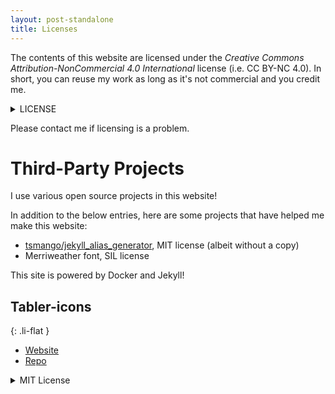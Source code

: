 ```yaml
---
layout: post-standalone
title: Licenses
---
```


The contents of this website are licensed under the *Creative Commons Attribution-NonCommercial 4.0 International* license (i.e. CC BY-NC 4.0). In short, you can reuse my work as long as it's not commercial and you credit me.

<details markdown="1"><summary>LICENSE</summary>
{% include_relative LICENSE %}
</details>

Please contact me if licensing is a problem.

# Third-Party Projects

I use various open source projects in this website!

In addition to the below entries, here are some projects that have helped me make this website:

- [tsmango/jekyll_alias_generator](https://github.com/tsmango/jekyll_alias_generator/), MIT license (albeit without a copy)
- Merriweather font, SIL license

This site is powered by Docker and Jekyll!

## Tabler-icons

{: .li-flat }
- [Website](https://tabler-icons.io/)
- [Repo](https://github.com/tabler/tabler-icons)

<details markdown="1"><summary>MIT License</summary>
MIT License

Copyright (c) 2020 Paweł Kuna

Permission is hereby granted, free of charge, to any person obtaining a copy
of this software and associated documentation files (the "Software"), to deal
in the Software without restriction, including without limitation the rights
to use, copy, modify, merge, publish, distribute, sublicense, and/or sell
copies of the Software, and to permit persons to whom the Software is
furnished to do so, subject to the following conditions:

The above copyright notice and this permission notice shall be included in all
copies or substantial portions of the Software.

THE SOFTWARE IS PROVIDED "AS IS", WITHOUT WARRANTY OF ANY KIND, EXPRESS OR
IMPLIED, INCLUDING BUT NOT LIMITED TO THE WARRANTIES OF MERCHANTABILITY,
FITNESS FOR A PARTICULAR PURPOSE AND NONINFRINGEMENT. IN NO EVENT SHALL THE
AUTHORS OR COPYRIGHT HOLDERS BE LIABLE FOR ANY CLAIM, DAMAGES OR OTHER
LIABILITY, WHETHER IN AN ACTION OF CONTRACT, TORT OR OTHERWISE, ARISING FROM,
OUT OF OR IN CONNECTION WITH THE SOFTWARE OR THE USE OR OTHER DEALINGS IN THE
SOFTWARE.
</details>
